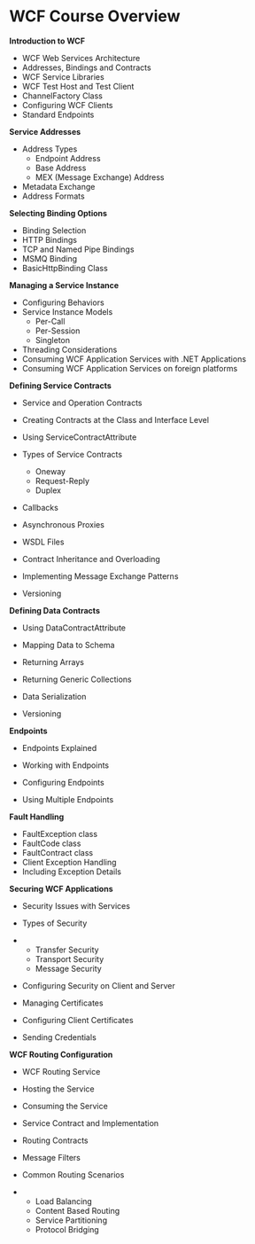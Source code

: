 # WCF Course Overview

**Introduction to WCF**

- WCF Web Services Architecture
- Addresses, Bindings and Contracts
- WCF Service Libraries
- WCF Test Host and Test Client
- ChannelFactory Class
- Configuring WCF Clients
- Standard Endpoints



**Service Addresses**

- Address Types
  - Endpoint Address
  - Base Address
  - MEX (Message Exchange) Address
- Metadata Exchange
- Address Formats

**Selecting Binding Options**

- Binding Selection
- HTTP Bindings
- TCP and Named Pipe Bindings
- MSMQ Binding
- BasicHttpBinding Class

**Managing a Service Instance**

- Configuring Behaviors
- Service Instance Models
  - Per-Call
  - Per-Session
  - Singleton
- Threading Considerations
- Consuming WCF Application Services with .NET Applications
- Consuming WCF Application Services on foreign platforms



**Defining Service Contracts**

- Service and Operation Contracts

- Creating Contracts at the Class and Interface Level

- Using ServiceContractAttribute

- Types of Service Contracts
  - Oneway
  - Request-Reply
  - Duplex
  
- Callbacks

- Asynchronous Proxies

- WSDL Files

- Contract Inheritance and Overloading

- Implementing Message Exchange Patterns

- Versioning

  

**Defining Data Contracts**

- Using DataContractAttribute

- Mapping Data to Schema

- Returning Arrays

- Returning Generic Collections

- Data Serialization

- Versioning

  

**Endpoints**

- Endpoints Explained

- Working with Endpoints

- Configuring Endpoints

- Using Multiple Endpoints

  

**Fault Handling**

- FaultException class
- FaultCode class
- FaultContract class
- Client Exception Handling
- Including Exception Details



**Securing WCF Applications**

- Security Issues with Services

- Types of Security

- - Transfer Security
  - Transport Security
  - Message Security

- Configuring Security on Client and Server

- Managing Certificates

- Configuring Client Certificates

- Sending Credentials



**WCF Routing Configuration**

- WCF Routing Service

- Hosting the Service

- Consuming the Service

- Service Contract and Implementation

- Routing Contracts

- Message Filters

- Common Routing Scenarios

- - Load Balancing
  - Content Based Routing
  - Service Partitioning
  - Protocol Bridging
